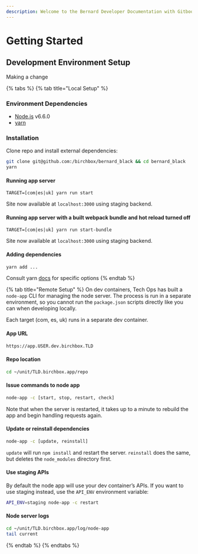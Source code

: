 ```yaml
---
description: Welcome to the Bernard Developer Documentation with Gitbook.
---
```


# Getting Started

## Development Environment Setup

Making a change

{% tabs %}
{% tab title="Local Setup" %}
### Environment Dependencies

* [Node.js](https://nodejs.org/en/download/) v6.6.0
* [yarn](https://yarnpkg.com/lang/en/docs/install/)

### Installation

Clone repo and install external dependencies:

```bash
git clone git@github.com:/birchbox/bernard_black && cd bernard_black
yarn
```

#### Running app server

```text
TARGET=[com|es|uk] yarn run start
```

Site now available at `localhost:3000` using staging backend.

#### Running app server with a built webpack bundle and hot reload turned off

```text
TARGET=[com|es|uk] yarn run start-bundle
```

Site now available at `localhost:3000` using staging backend.

#### Adding dependencies

```bash
yarn add ...
```

Consult yarn [docs](https://yarnpkg.com/en/docs/migrating-from-npm#toc-cli-commands-comparison) for specific options
{% endtab %}

{% tab title="Remote Setup" %}
On dev containers, Tech Ops has built a `node-app` CLI for managing the node server. The process is run in a separate environment, so you cannot run the `package.json` scripts directly like you can when developing locally.

Each target \(com, es, uk\) runs in a separate dev container.

#### App URL

```bash
https://app.USER.dev.birchbox.TLD
```

#### Repo location

```bash
cd ~/unit/TLD.birchbox.app/repo
```

#### Issue commands to node app

```bash
node-app -c [start, stop, restart, check]
```

Note that when the server is restarted, it takes up to a minute to rebuild the app and begin handling requests again.

#### Update or reinstall dependencies

```bash
node-app -c [update, reinstall]
```

`update` will run `npm install` and restart the server. `reinstall` does the same, but deletes the `node_modules` directory first.

#### Use staging APIs

By default the node app will use your dev container’s APIs. If you want to use staging instead, use the `API_ENV` environment variable:

```bash
API_ENV=staging node-app -c restart
```

#### Node server logs

```bash
cd ~/unit/TLD.birchbox.app/log/node-app
tail current
```
{% endtab %}
{% endtabs %}

